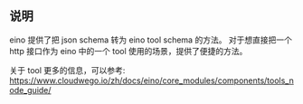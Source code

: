 ## 说明

eino 提供了把 json schema 转为 eino tool schema 的方法。
对于想直接把一个 http 接口作为 eino 中的一个 tool 使用的场景，提供了便捷的方法。

关于 tool 更多的信息，可以参考: https://www.cloudwego.io/zh/docs/eino/core_modules/components/tools_node_guide/

